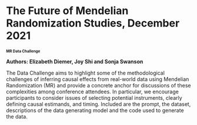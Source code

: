 # The Future of Mendelian Randomization Studies, December 2021
<font size=1>**MR Data Challenge**</font>

**Authors: Elizabeth Diemer, Joy Shi and Sonja Swanson**

The Data Challenge aims to highlight some of the methodological challenges of inferring causal effects from real-world data using Mendelian Randomization (MR) and provide a concrete anchor for discussions of these complexities among conference attendees. In particular, we encourage participants to consider issues of selecting potential instruments, clearly defining causal estimands, and timing. Included are the prompt, the dataset, descriptions of the data generating model and the code used to generate the data.
